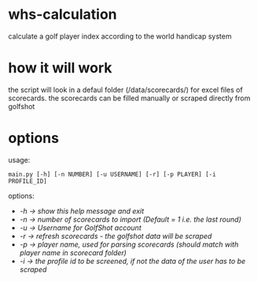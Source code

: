 # whs-calculation
calculate a golf player index according to the world handicap system

# how it will work 
the script will look in a defaul folder (/data/scorecards/) for excel files of scorecards. 
the scorecards can be filled manually or scraped directly from golfshot



# options
usage: 
```
main.py [-h] [-n NUMBER] [-u USERNAME] [-r] [-p PLAYER] [-i PROFILE_ID]
```

options:
  * *-h ->  show this help message and exit*
  * *-n ->  number of scorecards to import (Default = 1 i.e. the last round)*
  * *-u ->  Username for GolfShot account*
  * *-r ->  refresh scorecards - the golfshot data will be scraped*
  * *-p ->  player name, used for parsing scorecards (should match with player name in scorecard folder)*
  * *-i ->  the profile id to be screened, if not the data of the user has to be scraped*




